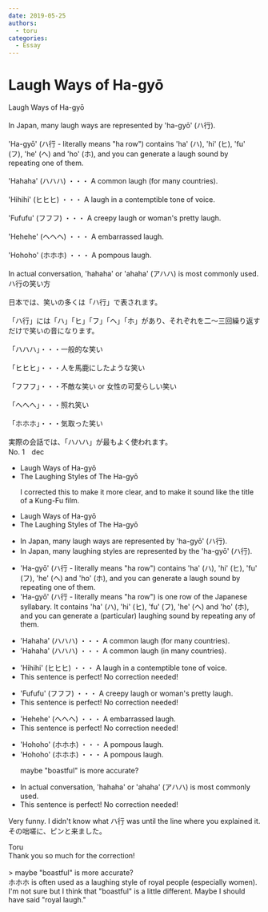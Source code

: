 ```yaml
---
date: 2019-05-25
authors:
  - toru
categories:
  - Essay
---
```


<h1 id="subject_show">Laugh Ways of Ha-gyō</h1>
<div class="date" hidden>May 25, 2019 21:26</div>
<div id="post"><div id="body_show_ori">
Laugh Ways of Ha-gyō<br/><br/>In Japan, many laugh ways are represented by 'ha-gyō' (ハ行).<br/><br/>'Ha-gyō' (ハ行 - literally means "ha row") contains 'ha' (ハ), 'hi' (ヒ), 'fu' (フ), 'he' (ヘ) and 'ho' (ホ), and you can generate a laugh sound by repeating one of them.<br/><br/>'Hahaha' (ハハハ) ・・・ A common laugh (for many countries).<br/><br/>'Hihihi' (ヒヒヒ) ・・・ A laugh in a contemptible tone of voice.<br/><br/>'Fufufu' (フフフ) ・・・ A creepy laugh or woman's pretty laugh.<br/><br/>'Hehehe' (ヘヘヘ) ・・・ A embarrassed laugh.<br/><br/>'Hohoho' (ホホホ) ・・・ A pompous laugh.<br/><br/>In actual conversation, 'hahaha' or 'ahaha' (アハハ) is most commonly used.
</div></div>

<!-- more -->

<div id="post_ja"><div id="body_show_mo">
ハ行の笑い方<br/><br/>日本では、笑いの多くは「ハ行」で表されます。<br/><br/>「ハ行」には「ハ」「ヒ」「フ」「ヘ」「ホ」があり、それぞれを二～三回繰り返すだけで笑いの音になります。<br/><br/>「ハハハ」・・・一般的な笑い<br/><br/>「ヒヒヒ」・・・人を馬鹿にしたような笑い<br/><br/>「フフフ」・・・不敵な笑い or 女性の可愛らしい笑い<br/><br/>「へへへ」・・・照れ笑い<br/><br/>「ホホホ」・・・気取った笑い<br/><br/>実際の会話では、「ハハハ」が最もよく使われます。
</div></div>
<div id="block"><div class="first_name"> No. 1　<span class="just_name">dec</span></div><div id="block2">
<ul class="correction_field">
<li class="incorrect">Laugh Ways of Ha-gyō</li>
<li class="corrected correct">
<span class="f_blue">The Laughing Styles of The</span> Ha-gyō
<p class="correction_comment">I corrected this to make it more clear, and to make it sound like the title of a Kung-Fu film.</p>
</li>
</ul>
<ul class="correction_field">
<li class="incorrect">Laugh Ways of Ha-gyō</li>
<li class="corrected correct">
<span class="f_blue">The Laughing Styles of The</span> Ha-gyō
</li>
</ul>
<ul class="correction_field">
<li class="incorrect">In Japan, many laugh ways are represented by 'ha-gyō' (ハ行).</li>
<li class="corrected correct">
In Japan, many <span class="f_blue">laughing styles</span> are represented by <span class="f_blue">the</span> 'ha-gyō' (ハ行).
</li>
</ul>
<ul class="correction_field">
<li class="incorrect">'Ha-gyō' (ハ行 - literally means "ha row") contains 'ha' (ハ), 'hi' (ヒ), 'fu' (フ), 'he' (ヘ) and 'ho' (ホ), and you can generate a laugh sound by repeating one of them.</li>
<li class="corrected correct">
'Ha-gyō' (ハ行 - literally means "ha row") <span class="f_blue">is one row of the Japanese syllabary. It</span> contains 'ha' (ハ), 'hi' (ヒ), 'fu' (フ), 'he' (ヘ) and 'ho' (ホ), and you can generate a <span class="f_blue">(particular) laughing</span> sound by repeating <span class="f_blue">any</span> of them.
</li>
</ul>
<ul class="correction_field">
<li class="incorrect">'Hahaha' (ハハハ) ・・・ A common laugh (for many countries).</li>
<li class="corrected correct">
'Hahaha' (ハハハ) ・・・ A common laugh <span class="f_red"><span class="sline">(</span></span><span class="f_blue">in</span> many countries<span class="sline"><span class="f_red">)</span></span>.
</li>
</ul>
<ul class="correction_field">
<li class="incorrect">'Hihihi' (ヒヒヒ) ・・・ A laugh in a contemptible tone of voice.</li>
<li class="corrected perfect">This sentence is perfect! No correction needed!</li>
</ul>
<ul class="correction_field">
<li class="incorrect">'Fufufu' (フフフ) ・・・ A creepy laugh or woman's pretty laugh.</li>
<li class="corrected perfect">This sentence is perfect! No correction needed!</li>
</ul>
<ul class="correction_field">
<li class="incorrect">'Hehehe' (ヘヘヘ) ・・・ A embarrassed laugh.</li>
<li class="corrected perfect">This sentence is perfect! No correction needed!</li>
</ul>
<ul class="correction_field">
<li class="incorrect">'Hohoho' (ホホホ) ・・・ A pompous laugh.</li>
<li class="corrected correct">
'Hohoho' (ホホホ) ・・・ A pompous laugh.
<p class="correction_comment">maybe "boastful" is more accurate?</p>
</li>
</ul>
<ul class="correction_field">
<li class="incorrect">In actual conversation, 'hahaha' or 'ahaha' (アハハ) is most commonly used.</li>
<li class="corrected perfect">This sentence is perfect! No correction needed!</li>
</ul>
<p class="comment_small">
 Very funny. I didn't know what ハ行 was until the line where you explained it. その咄嗟に、ピンと来ました。
</p>

</div><div class="name"><span class="just_name">Toru</span><br>
Thank you so much for the correction!<br/><br/>&gt; maybe "boastful" is more accurate?<br/>ホホホ is often used as a laughing style of royal people (especially women). I'm not sure but I think that "boastful" is a little different. Maybe I should have said "royal laugh."
</div>
</div>

